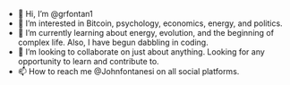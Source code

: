 - 👋 Hi, I’m @grfontan1
- 👀 I’m interested in Bitcoin, psychology, economics, energy, and politics.
- 🌱 I’m currently learning about energy, evolution, and the beginning of complex life. Also, I have begun dabbling in coding.
- 💞️ I’m looking to collaborate on just about anything. Looking for any opportunity to learn and contribute to.
- 📫 How to reach me @Johnfontanesi on all social platforms.

<!---
grfontan1/grfontan1 is a ✨ special ✨ repository because its `README.md` (this file) appears on your GitHub profile.
You can click the Preview link to take a look at your changes.
--->
